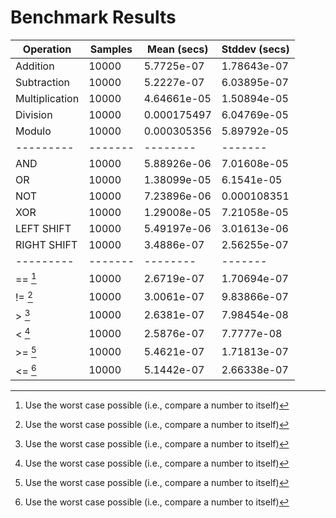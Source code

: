 # Benchmark Results

| Operation | Samples | Mean (secs) | Stddev (secs) |
| --------- | ------- | -------- | ------- |
| Addition | 10000 | 5.7725e-07 | 1.78643e-07 | 
| Subtraction | 10000 | 5.2227e-07 | 6.03895e-07 | 
| Multiplication | 10000 | 4.64661e-05 | 1.50894e-05 | 
| Division | 10000 | 0.000175497 | 6.04769e-05 | 
| Modulo | 10000 | 0.000305356 | 5.89792e-05 | 
| --------- | ------- | -------- | ------- | ------- |
| AND | 10000 | 5.88926e-06 | 7.01608e-05 | 
| OR | 10000 | 1.38099e-05 | 6.1541e-05 | 
| NOT | 10000 | 7.23896e-06 | 0.000108351 |
| XOR | 10000 | 1.29008e-05 | 7.21058e-05 |
| LEFT SHIFT | 10000 | 5.49197e-06 | 3.01613e-06 |
| RIGHT SHIFT | 10000 | 3.4886e-07 | 2.56255e-07 
| --------- | ------- | -------- | ------- | ------- |
| == [^1] | 10000 | 2.6719e-07 | 1.70694e-07 | 
| != [^1] | 10000 | 3.0061e-07 | 9.83866e-07 |
| > [^1] | 10000 | 2.6381e-07 | 7.98454e-08 |
| < [^1] | 10000 | 2.5876e-07 | 7.7777e-08 |
| >= [^1] | 10000 | 5.4621e-07 | 1.71813e-07 | 
| <= [^1] | 10000 | 5.1442e-07 | 2.66338e-07 |



[^1]: Use the worst case possible (i.e., compare a number to itself) 
